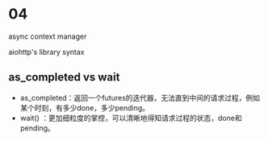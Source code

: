 # 04

async context manager

aiohttp's library syntax


## as_completed vs wait
- as_completed：返回一个futures的迭代器，无法直到中间的请求过程，例如某个时刻，有多少done，多少pending。
- wait() ：更加细粒度的掌控，可以清晰地得知请求过程的状态，done和pending。